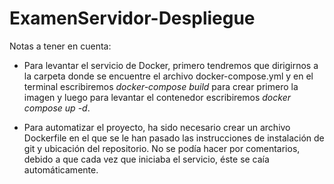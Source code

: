 # ExamenServidor-Despliegue

Notas a tener en cuenta:

  - Para levantar el servicio de Docker, primero tendremos que dirigirnos a la carpeta donde se encuentre el archivo docker-compose.yml y en el terminal escribiremos    *docker-compose build* para crear primero la imagen y luego para levantar el contenedor escribiremos *docker compose up -d*. 
  
  - Para automatizar el proyecto, ha sido necesario crear un archivo Dockerfile en el que se le han pasado las instrucciones de instalación de git y ubicación del repositorio. No se podía hacer por comentarios, debido a que cada vez que iniciaba el servicio, éste se caía automáticamente.
